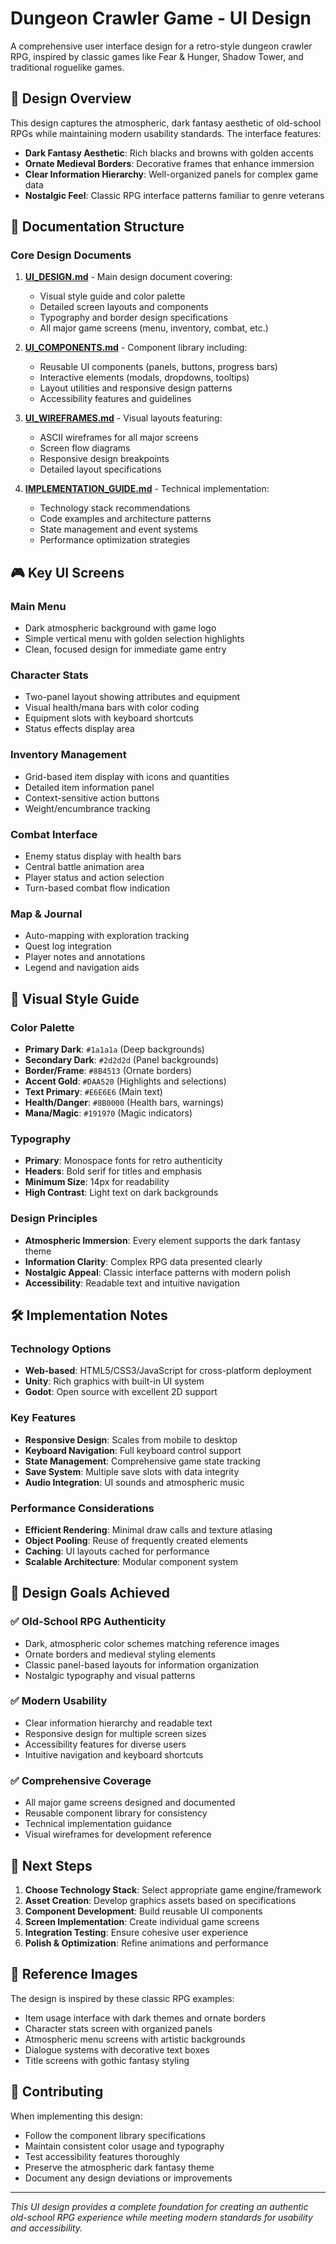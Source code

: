 # Dungeon Crawler Game - UI Design

A comprehensive user interface design for a retro-style dungeon crawler RPG, inspired by classic games like Fear & Hunger, Shadow Tower, and traditional roguelike games.

## 🎨 Design Overview

This design captures the atmospheric, dark fantasy aesthetic of old-school RPGs while maintaining modern usability standards. The interface features:

- **Dark Fantasy Aesthetic**: Rich blacks and browns with golden accents
- **Ornate Medieval Borders**: Decorative frames that enhance immersion
- **Clear Information Hierarchy**: Well-organized panels for complex game data
- **Nostalgic Feel**: Classic RPG interface patterns familiar to genre veterans

## 📁 Documentation Structure

### Core Design Documents

1. **[UI_DESIGN.md](UI_DESIGN.md)** - Main design document covering:
   - Visual style guide and color palette
   - Detailed screen layouts and components
   - Typography and border design specifications
   - All major game screens (menu, inventory, combat, etc.)

2. **[UI_COMPONENTS.md](UI_COMPONENTS.md)** - Component library including:
   - Reusable UI components (panels, buttons, progress bars)
   - Interactive elements (modals, dropdowns, tooltips)
   - Layout utilities and responsive design patterns
   - Accessibility features and guidelines

3. **[UI_WIREFRAMES.md](UI_WIREFRAMES.md)** - Visual layouts featuring:
   - ASCII wireframes for all major screens
   - Screen flow diagrams
   - Responsive design breakpoints
   - Detailed layout specifications

4. **[IMPLEMENTATION_GUIDE.md](IMPLEMENTATION_GUIDE.md)** - Technical implementation:
   - Technology stack recommendations
   - Code examples and architecture patterns
   - State management and event systems
   - Performance optimization strategies

## 🎮 Key UI Screens

### Main Menu
- Dark atmospheric background with game logo
- Simple vertical menu with golden selection highlights
- Clean, focused design for immediate game entry

### Character Stats
- Two-panel layout showing attributes and equipment
- Visual health/mana bars with color coding
- Equipment slots with keyboard shortcuts
- Status effects display area

### Inventory Management
- Grid-based item display with icons and quantities
- Detailed item information panel
- Context-sensitive action buttons
- Weight/encumbrance tracking

### Combat Interface
- Enemy status display with health bars
- Central battle animation area
- Player status and action selection
- Turn-based combat flow indication

### Map & Journal
- Auto-mapping with exploration tracking
- Quest log integration
- Player notes and annotations
- Legend and navigation aids

## 🎨 Visual Style Guide

### Color Palette
- **Primary Dark**: `#1a1a1a` (Deep backgrounds)
- **Secondary Dark**: `#2d2d2d` (Panel backgrounds)
- **Border/Frame**: `#8B4513` (Ornate borders)
- **Accent Gold**: `#DAA520` (Highlights and selections)
- **Text Primary**: `#E6E6E6` (Main text)
- **Health/Danger**: `#8B0000` (Health bars, warnings)
- **Mana/Magic**: `#191970` (Magic indicators)

### Typography
- **Primary**: Monospace fonts for retro authenticity
- **Headers**: Bold serif for titles and emphasis
- **Minimum Size**: 14px for readability
- **High Contrast**: Light text on dark backgrounds

### Design Principles
- **Atmospheric Immersion**: Every element supports the dark fantasy theme
- **Information Clarity**: Complex RPG data presented clearly
- **Nostalgic Appeal**: Classic interface patterns with modern polish
- **Accessibility**: Readable text and intuitive navigation

## 🛠️ Implementation Notes

### Technology Options
- **Web-based**: HTML5/CSS3/JavaScript for cross-platform deployment
- **Unity**: Rich graphics with built-in UI system
- **Godot**: Open source with excellent 2D support

### Key Features
- **Responsive Design**: Scales from mobile to desktop
- **Keyboard Navigation**: Full keyboard control support
- **State Management**: Comprehensive game state tracking
- **Save System**: Multiple save slots with data integrity
- **Audio Integration**: UI sounds and atmospheric music

### Performance Considerations
- **Efficient Rendering**: Minimal draw calls and texture atlasing
- **Object Pooling**: Reuse of frequently created elements
- **Caching**: UI layouts cached for performance
- **Scalable Architecture**: Modular component system

## 🎯 Design Goals Achieved

### ✅ Old-School RPG Authenticity
- Dark, atmospheric color schemes matching reference images
- Ornate borders and medieval styling elements
- Classic panel-based layouts for information organization
- Nostalgic typography and visual patterns

### ✅ Modern Usability
- Clear information hierarchy and readable text
- Responsive design for multiple screen sizes
- Accessibility features for diverse users
- Intuitive navigation and keyboard shortcuts

### ✅ Comprehensive Coverage
- All major game screens designed and documented
- Reusable component library for consistency
- Technical implementation guidance
- Visual wireframes for development reference

## 🚀 Next Steps

1. **Choose Technology Stack**: Select appropriate game engine/framework
2. **Asset Creation**: Develop graphics assets based on specifications
3. **Component Development**: Build reusable UI components
4. **Screen Implementation**: Create individual game screens
5. **Integration Testing**: Ensure cohesive user experience
6. **Polish & Optimization**: Refine animations and performance

## 📸 Reference Images

The design is inspired by these classic RPG examples:
- Item usage interface with dark themes and ornate borders
- Character stats screen with organized panels
- Atmospheric menu screens with artistic backgrounds
- Dialogue systems with decorative text boxes
- Title screens with gothic fantasy styling

## 🤝 Contributing

When implementing this design:
- Follow the component library specifications
- Maintain consistent color usage and typography
- Test accessibility features thoroughly
- Preserve the atmospheric dark fantasy theme
- Document any design deviations or improvements

---

*This UI design provides a complete foundation for creating an authentic old-school RPG experience while meeting modern standards for usability and accessibility.*